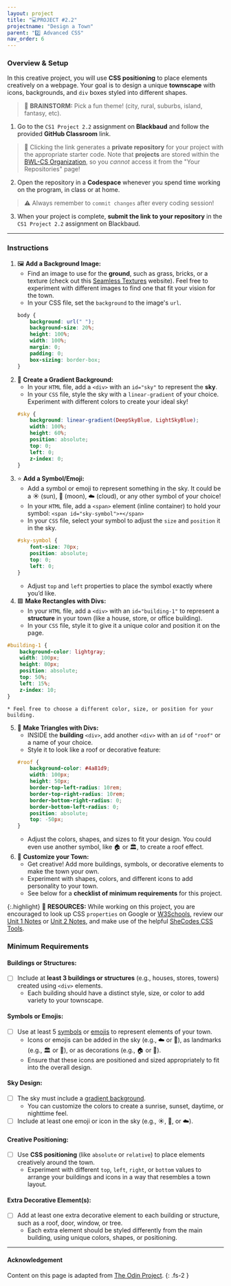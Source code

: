 ```yaml
---
layout: project
title: "💻PROJECT #2.2"
projectname: "Design a Town"
parent: "2️⃣ Advanced CSS"
nav_order: 6
---
```



### Overview & Setup

In this creative project, you will use **CSS positioning** to place elements creatively on a webpage. Your goal is to design a unique **townscape** with icons, backgrounds, and `div` boxes styled into different shapes.

> 🧠 **BRAINSTORM:** Pick a fun theme! (city, rural, suburbs, island, fantasy, etc). 

<div class="setup" markdown="block">

1. Go to the `CS1 Project 2.2` assignment on **Blackbaud** and follow the provided **GitHub Classroom** link.
  > 📁 Clicking the link generates a **private repository** for your project with the appropriate starter code. Note that **projects** are stored within the [BWL-CS Organization](https://github.com/BWL-CS), so you _cannot_ access it from the "Your Repositories" page!
2. Open the repository in a **Codespace** whenever you spend time working on the program, in class or at home. 
  > ⚠️ Always remember to `commit changes` after every coding session!
3. When your project is complete, **submit the link to your repository** in the `CS1 Project 2.2` assignment on Blackbaud.

</div>

--- 

### Instructions

<div class="task" markdown="block">

1. 🖼️ **Add a Background Image:**
	* Find an image to use for the **ground**, such as grass, bricks, or a texture (check out this [Seamless Textures](https://architextures.org/textures) website). Feel free to experiment with different images to find one that fit your vision for the town.
	* In your CSS file, set the `background` to the image's `url`.
	```css
 	body {
 	    background: url(" ");
 	    background-size: 20%;
 	    height: 100%;
 	    width: 100%;
 	    margin: 0;
 	    padding: 0;
 	    box-sizing: border-box;
	}
	```
2. 🌈 **Create a Gradient Background:**
	* In your `HTML` file, add a `<div>` with an `id="sky"` to represent the **sky**.
	* In your `CSS` file, style the sky with a `linear-gradient` of your choice. Experiment with different colors to create your ideal sky!
	```css
 	#sky {
 	    background: linear-gradient(DeepSkyBlue, LightSkyBlue);
 	    width: 100%;
 	    height: 60%;
 	    position: absolute;
 	    top: 0;
 	    left: 0;
 	    z-index: 0;
	}
	```
3. ⭐️ **Add a Symbol/Emoji:**
	* Add a symbol or emoji to represent something in the sky. It could be a ☀️ (sun), 🌙 (moon), ☁️ (cloud), or any other symbol of your choice!
	* In your `HTML` file, add a `<span>` element (inline container) to hold your symbol:  `<span id="sky-symbol">☀️</span>`
	* In your `CSS` file, select your symbol to adjust the `size` and `position` it in the sky.
	```css
 	#sky-symbol {
 	    font-size: 70px;
 	    position: absolute;
 	    top: 0;
 	    left: 0;
	}
	```
	* Adjust `top` and `left` properties to place the symbol exactly where you’d like.
4. 🟪 **Make Rectangles with Divs:**
	* In your `HTML` file, add a `<div>` with an `id="building-1"` to represent a **structure** in your town (like a house, store, or office building).
	* In your `CSS` file, style it to give it a unique color and position it on the page.
```css
#building-1 {
	background-color: lightgray;
	width: 100px;
	height: 80px;
	position: absolute;
	top: 50%;
	left: 15%;
	z-index: 10;
}
```
	* Feel free to choose a different color, size, or position for your building.
5. 🔺 **Make Triangles with Divs:**
	* INSIDE the **building** `<div>`, add another `<div>` with an `id` of `"roof"` or a name of your choice.
	* Style it to look like a roof or decorative feature:
	```css
	#roof {
 	    background-color: #4a81d9;
	    width: 100px;
 	    height: 50px;
	    border-top-left-radius: 10rem;
	    border-top-right-radius: 10rem;
	    border-bottom-right-radius: 0;
	    border-bottom-left-radius: 0;
 	    position: absolute;
 	    top: -50px;
	}
 	```
	* Adjust the colors, shapes, and sizes to fit your design. You could even use another symbol, like 🏠 or 🏛️, to create a roof effect.
6. 🎨 **Customize your Town:**
	* Get creative! Add more buildings, symbols, or decorative elements to make the town your own.
	* Experiment with shapes, colors, and different icons to add personality to your town.
	* See below for a **checklist of minimum requirements** for this project. 

</div>

{:.highlight}
📖 **RESOURCES:** While working on this project, you are encouraged to look up CSS `properties` on Google or [W3Schools](https://www.w3schools.com/css/), review our [Unit 1 Notes](https://coderina.dev/webdocs/unit01) or [Unit 2 Notes](https://coderina.dev/webdocs/unit02), and make use of the helpful [SheCodes CSS Tools](https://generators.shecodes.io/). 

### Minimum Requirements

#### Buildings or Structures:
- [ ] Include at **least 3 buildings or structures** (e.g., houses, stores, towers) created using `<div>` elements.
	* Each building should have a distinct style, size, or color to add variety to your townscape.

#### Symbols or Emojis:
- [ ] Use at least 5 [symbols](https://copychar.cc/symbols/) or [emojis](https://copychar.cc/emoji/) to represent elements of your town.
	* Icons or emojis can be added in the sky (e.g., ☁️ or 🌙), as landmarks (e.g., 🏛️ or 🏫), or as decorations (e.g., 🏠 or 🚗).
	* Ensure that these icons are positioned and sized appropriately to fit into the overall design.

#### Sky Design:
- [ ] The sky must include a [gradient background](https://gradients.shecodes.io/).
	* You can customize the colors to create a sunrise, sunset, daytime, or nighttime feel.
- [ ] Include at least one emoji or icon in the sky (e.g., ☀️, 🌙, or ☁️).

#### Creative Positioning:
- [ ] Use **CSS positioning** (like `absolute` or `relative`) to place elements creatively around the town.
	* Experiment with different `top`, `left`, `right`, or `bottom` values to arrange your buildings and icons in a way that resembles a town layout.

#### Extra Decorative Element(s):	
- [ ] Add at least one extra decorative element to each building or structure, such as a roof, door, window, or tree.
	* Each extra element should be styled differently from the main building, using unique colors, shapes, or positioning.

---

#### Acknowledgement

Content on this page is adapted from [The Odin Project](https://www.theodinproject.com/).
{: .fs-2 }

